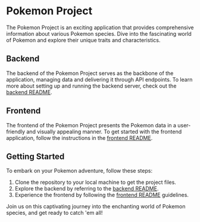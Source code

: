 # Pokemon Project

The Pokemon Project is an exciting application that provides comprehensive information about various Pokemon species. Dive into the fascinating world of Pokemon and explore their unique traits and characteristics.

## Backend

The backend of the Pokemon Project serves as the backbone of the application, managing data and delivering it through API endpoints. To learn more about setting up and running the backend server, check out the [backend README](backend/README.md).

## Frontend

The frontend of the Pokemon Project presents the Pokemon data in a user-friendly and visually appealing manner. To get started with the frontend application, follow the instructions in the [frontend README](client/README.md).

## Getting Started

To embark on your Pokemon adventure, follow these steps:

1. Clone the repository to your local machine to get the project files.
2. Explore the backend by referring to the [backend README](backend/README.md).
3. Experience the frontend by following the [frontend README](client/README.md) guidelines.

Join us on this captivating journey into the enchanting world of Pokemon species, and get ready to catch 'em all!

